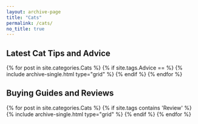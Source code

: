 ```yaml
---
layout: archive-page
title: "Cats"
permalink: /cats/
no_title: true
---
```


<section class="page__content" itemprop="text" markdown="1">
  <h2 class="cf align-center h2-margin-top">Latest Cat Tips and Advice</h2>
</section>

<div class="grid__wrapper">
  {% for post in site.categories.Cats %}
    {% if site.tags.Advice ==  %}
      {% include archive-single.html type="grid" %}
    {% endif %}
  {% endfor %}
</div>

<section class="page__content" itemprop="text" markdown="1">
  <h2 class="cf align-center">Buying Guides and Reviews</h2>
</section>

<div class="grid__wrapper">
  {% for post in site.categories.Cats %}
    {% if site.tags contains 'Review' %}
      {% include archive-single.html type="grid" %}
    {% endif %}
  {% endfor %}
</div>
